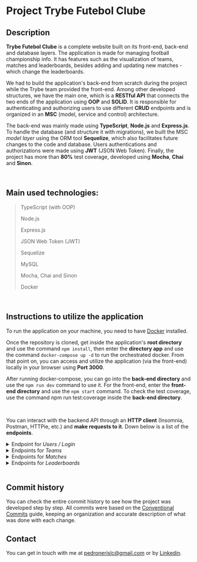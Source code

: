 # Project Trybe Futebol Clube

## Description
**Trybe Futebol Clube** is a complete website built on its front-end, back-end and database layers. The application is made for managing football championship info. It has features such as the visualization of teams, matches and leaderboards, besides adding and updating new matches - which change the leaderboards.

We had to build the application's back-end from scratch during the project while the Trybe team provided the front-end. Among other developed structures, we have the main one, which is a **RESTful API** that connects the two ends of the application using **OOP** and **SOLID**. It is responsible for authenticating and authorizing users to use different **CRUD** endpoints and is organized in an **MSC** (model, service and control) architecture.

The back-end was mainly made using **TypeScript**,  **Node.js** and **Express.js**. To handle the database (and structure it with migrations), we built the MSC *model layer* using the ORM tool **Sequelize**, which also facilitates future changes to the code and database. Users authentications and authorizations were made using **JWT** (JSON Web Token). Finally, the project has more than **80%** test coverage, developed using **Mocha**, **Chai** and **Sinon**.

<br>

## Main used technologies:
>TypeScript (with OOP)
>
>Node.js
>
>Express.js
>
>JSON Web Token (JWT)
>
>Sequelize
>
>MySQL
>
>Mocha, Chai and Sinon
>
>Docker

<br>

## Instructions to utilize the application
To run the application on your machine, you need to have <a href="https://www.docker.com/">Docker</a> installed.

Once the repository is cloned, get inside the application's **root directory** and use the command `npm install`, then enter the **directory app** and use the command `docker-compose up -d` to run the orchestrated docker. From that point on, you can access and utilize the application (via the front-end) locally in your browser using **Port 3000**.

After running docker-compose, you can go into the **back-end directory** and use the `npm run dev` command to use it. For the front-end, enter the **front-end directory** and use the `npm start` command. To check the test coverage, use the command npm run test:coverage inside the **back-end directory**.

<br>

You can interact with the backend API through an **HTTP client** (Insomnia, Postman, HTTPie, etc.) and **make requests to it**. Down below is a list of the **endpoints**.

<details>
  <summary>Endpoint for <i>Users / Login</i></summary>
  <br>
  <ul>
  <li>post('/');</li>
  <li>post('/validate');</li>
  </ul>
</details>

<details>
  <summary>Endpoints for <i>Teams</i></summary>
  <br>
  <ul>
  <li>get('/');</li>
  <li>get('/:id');</li>
  </ul>
</details>

<details>
  <summary>Endpoints for <i>Matches</i></summary>
  <br>
  <ul>
  <li>post('/');</li>
  <li>get('/');</li>
  <li>get('/:id');</li>
  <li>get('/:id/finish');</li>
  </ul>
</details>

<details>
  <summary>Endpoints for <i>Leaderboards</i></summary>
  <br>
  <ul>
  <li>get('/');</li>
  <li>get('/home');</li>
  <li>get('/away');</li>
  </ul>
</details>

<br>

## Commit history
You can check the entire commit history to see how the project was developed step by step. All commits were based on the [Conventional Commits](https://www.conventionalcommits.org/en/v1.0.0/) guide, keeping an organization and accurate description of what was done with each change.

## Contact
You can get in touch with me at pedronerislc@gmail.com or by <a href="https://www.linkedin.com/in/pedro-nl-caldas/">Linkedin</a>.
